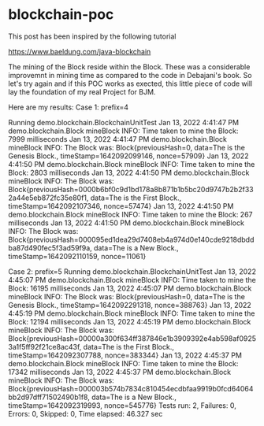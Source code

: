 # blockchain-poc

This post has been inspired by the following tutorial

https://www.baeldung.com/java-blockchain

The mining of the Block reside within the Block. These was a considerable improvemnt in mining time as compared to the code in Debajani's book. So let's try again and if this POC works as exected, this little piece of code will lay the foundation of my real Project for BJM.

Here are my results:
Case 1: prefix=4

Running demo.blockchain.BlockchainUnitTest
Jan 13, 2022 4:41:47 PM demo.blockchain.Block mineBlock
INFO: Time taken to mine the Block: 7999 milliseconds
Jan 13, 2022 4:41:47 PM demo.blockchain.Block mineBlock
INFO: The Block was: Block{previousHash=0, data=The is the Genesis Block., timeStamp=1642092099146, nonce=57909}
Jan 13, 2022 4:41:50 PM demo.blockchain.Block mineBlock
INFO: Time taken to mine the Block: 2803 milliseconds
Jan 13, 2022 4:41:50 PM demo.blockchain.Block mineBlock
INFO: The Block was: Block{previousHash=0000b6bf0c9d1bd178a8b871b1b5bc20d9747b2b2f332a44e5eb872fc35e80f1, data=The is the First Block., timeStamp=1642092107346, nonce=57474}
Jan 13, 2022 4:41:50 PM demo.blockchain.Block mineBlock
INFO: Time taken to mine the Block: 267 milliseconds
Jan 13, 2022 4:41:50 PM demo.blockchain.Block mineBlock
INFO: The Block was: Block{previousHash=000095ed1dea29d7408eb4a974d0e140cde9218dbddba87d490fec5f3ad59f9a, data=The is a New Block., timeStamp=1642092110159, nonce=11061}

Case 2: prefix=5
Running demo.blockchain.BlockchainUnitTest
Jan 13, 2022 4:45:07 PM demo.blockchain.Block mineBlock
INFO: Time taken to mine the Block: 16195 milliseconds
Jan 13, 2022 4:45:07 PM demo.blockchain.Block mineBlock
INFO: The Block was: Block{previousHash=0, data=The is the Genesis Block., timeStamp=1642092291318, nonce=388763}
Jan 13, 2022 4:45:19 PM demo.blockchain.Block mineBlock
INFO: Time taken to mine the Block: 12194 milliseconds
Jan 13, 2022 4:45:19 PM demo.blockchain.Block mineBlock
INFO: The Block was: Block{previousHash=00000a300f634ff387846e1b3909392e4ab598af09253a1f5ff92f21ce8ac43f, data=The is the First Block., timeStamp=1642092307788, nonce=383344}
Jan 13, 2022 4:45:37 PM demo.blockchain.Block mineBlock
INFO: Time taken to mine the Block: 17342 milliseconds
Jan 13, 2022 4:45:37 PM demo.blockchain.Block mineBlock
INFO: The Block was: Block{previousHash=000003b574b7834c810454ecdbfaa9919b0fcd64064bb2d97dff71502490b1f8, data=The is a New Block., timeStamp=1642092319993, nonce=545776}
Tests run: 2, Failures: 0, Errors: 0, Skipped: 0, Time elapsed: 46.327 sec

